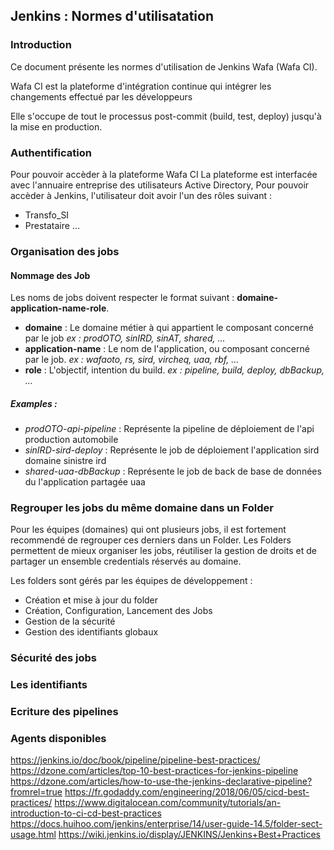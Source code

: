 ## Jenkins : Normes d'utilisatation

### Introduction
Ce document présente les normes d'utilisation de Jenkins Wafa (Wafa CI).

Wafa CI est la plateforme d'intégration continue qui intégrer les changements effectué par les développeurs

Elle s'occupe de tout le processus post-commit (build, test, deploy) jusqu'à la mise en production.

### Authentification
Pour pouvoir accèder à la plateforme Wafa CI
La plateforme est interfacée avec l'annuaire entreprise des utilisateurs Active Directory,
Pour pouvoir accèder à Jenkins, l'utilisateur doit avoir l'un des rôles suivant :
- Transfo_SI 
- Prestataire
...



### Organisation des jobs

#### Nommage des Job

Les noms de jobs doivent respecter le format suivant : __domaine-application-name-role__.

- __domaine__ : Le domaine métier à qui appartient le composant concerné par le job _ex : prodOTO, sinIRD, sinAT, shared, ..._
- __application-name__ : Le nom de l'application, ou composant concerné par le job. _ex : wafaoto, rs, sird, vircheq, uaa, rbf, ..._
- __role__ : L'objectif, intention du build. _ex : pipeline, build, deploy, dbBackup, ..._

##### Examples :

- _prodOTO-api-pipeline_ : Représente la pipeline de déploiement de l'api production automobile
- _sinIRD-sird-deploy_ : Représente le job de déploiement l'application sird domaine sinistre ird
- _shared-uaa-dbBackup_ : Représente le job de back de base de données du l'application partagée uaa

### Regrouper les jobs du même domaine dans un Folder
 
Pour les équipes (domaines) qui ont plusieurs jobs, il est fortement recommendé de regrouper ces derniers dans un Folder.
Les Folders permettent de mieux organiser les jobs, réutiliser la gestion de droits et de partager un ensemble credentials réservés au domaine.

Les folders sont gérés par les équipes de développement :
* Création et mise à jour du folder
* Création, Configuration, Lancement des Jobs
* Gestion de la sécurité
* Gestion des identifiants globaux

### Sécurité des jobs


### Les identifiants

### Ecriture des pipelines

### Agents disponibles


https://jenkins.io/doc/book/pipeline/pipeline-best-practices/
https://dzone.com/articles/top-10-best-practices-for-jenkins-pipeline
https://dzone.com/articles/how-to-use-the-jenkins-declarative-pipeline?fromrel=true
https://fr.godaddy.com/engineering/2018/06/05/cicd-best-practices/
https://www.digitalocean.com/community/tutorials/an-introduction-to-ci-cd-best-practices
https://docs.huihoo.com/jenkins/enterprise/14/user-guide-14.5/folder-sect-usage.html
https://wiki.jenkins.io/display/JENKINS/Jenkins+Best+Practices

